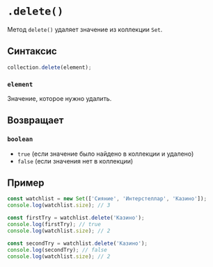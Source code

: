 # `.delete()`

Метод `delete()` удаляет значение из коллекции `Set`.

## Синтаксис

```js
collection.delete(element);
```

### `element`

Значение, которое нужно удалить.

## Возвращает

### `boolean`

- `true` (если значение было найдено в коллекции и удалено)
- `false` (если значения нет в коллекции)

## Пример

```js
const watchlist = new Set(['Сияние', 'Интерстеллар', 'Казино']);
console.log(watchlist.size); // 3

const firstTry = watchlist.delete('Казино');
console.log(firstTry); // true
console.log(watchlist.size); // 2

const secondTry = watchlist.delete('Казино');
console.log(secondTry); // false
console.log(watchlist.size); // 2
```
